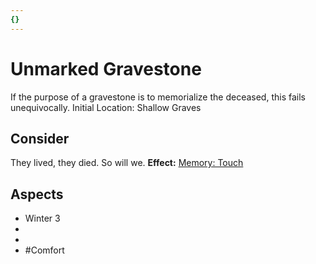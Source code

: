 ```yaml
---
{}
---
```

# Unmarked Gravestone
If the purpose of a gravestone is to memorialize the deceased, this fails unequivocally.
Initial Location: Shallow Graves
## Consider
They lived, they died. So will we.
**Effect:** [Memory: Touch](https://uadaf.theevilroot.xyz/rowenarium/elements/mem.touch)
## Aspects
- Winter 3
- 
- 
- #Comfort